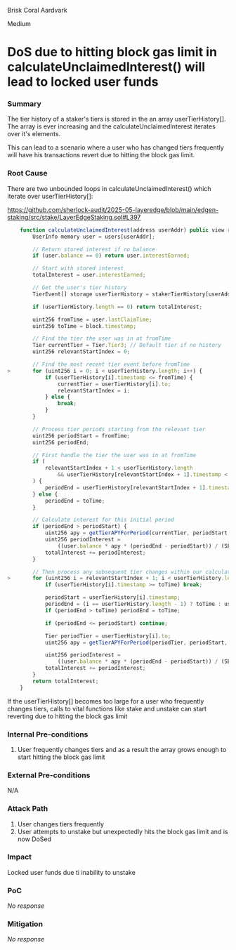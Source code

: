 Brisk Coral Aardvark

Medium

# DoS due to hitting block gas limit in calculateUnclaimedInterest() will lead to locked user funds

### Summary

The tier history of a staker's tiers is stored in the an array userTierHistory[]. The array is ever increasing and the calculateUnclaimedInterest iterates over it's elements.

This can lead to a scenario where a user who has changed tiers frequently will have his transactions revert due to hitting the block gas limit.

### Root Cause

There are two unbounded loops in calculateUnclaimedInterest() which iterate over userTierHistory[]:

https://github.com/sherlock-audit/2025-05-layeredge/blob/main/edgen-staking/src/stake/LayerEdgeStaking.sol#L397
```js
    function calculateUnclaimedInterest(address userAddr) public view returns (uint256 totalInterest) {
        UserInfo memory user = users[userAddr];

        // Return stored interest if no balance
        if (user.balance == 0) return user.interestEarned;

        // Start with stored interest
        totalInterest = user.interestEarned;

        // Get the user's tier history
        TierEvent[] storage userTierHistory = stakerTierHistory[userAddr];

        if (userTierHistory.length == 0) return totalInterest;

        uint256 fromTime = user.lastClaimTime;
        uint256 toTime = block.timestamp;

        // Find the tier the user was in at fromTime
        Tier currentTier = Tier.Tier3; // Default tier if no history
        uint256 relevantStartIndex = 0;

        // Find the most recent tier event before fromTime
>       for (uint256 i = 0; i < userTierHistory.length; i++) {
            if (userTierHistory[i].timestamp <= fromTime) {
                currentTier = userTierHistory[i].to;
                relevantStartIndex = i;
            } else {
                break;
            }
        }

        // Process tier periods starting from the relevant tier
        uint256 periodStart = fromTime;
        uint256 periodEnd;

        // First handle the tier the user was in at fromTime
        if (
            relevantStartIndex + 1 < userTierHistory.length
                && userTierHistory[relevantStartIndex + 1].timestamp < toTime
        ) {
            periodEnd = userTierHistory[relevantStartIndex + 1].timestamp;
        } else {
            periodEnd = toTime;
        }

        // Calculate interest for this initial period
        if (periodEnd > periodStart) {
            uint256 apy = getTierAPYForPeriod(currentTier, periodStart, periodEnd);
            uint256 periodInterest =
                ((user.balance * apy * (periodEnd - periodStart)) / (SECONDS_IN_YEAR * PRECISION)) / 100;
            totalInterest += periodInterest;
        }

        // Then process any subsequent tier changes within our calculation window
>       for (uint256 i = relevantStartIndex + 1; i < userTierHistory.length; i++) {
            if (userTierHistory[i].timestamp >= toTime) break;

            periodStart = userTierHistory[i].timestamp;
            periodEnd = (i == userTierHistory.length - 1) ? toTime : userTierHistory[i + 1].timestamp;
            if (periodEnd > toTime) periodEnd = toTime;

            if (periodEnd <= periodStart) continue;

            Tier periodTier = userTierHistory[i].to;
            uint256 apy = getTierAPYForPeriod(periodTier, periodStart, periodEnd);

            uint256 periodInterest =
                ((user.balance * apy * (periodEnd - periodStart)) / (SECONDS_IN_YEAR * PRECISION)) / 100;
            totalInterest += periodInterest;
        }
        return totalInterest;
    }
```

If the userTierHistory[] becomes too large for a user who frequently changes tiers, calls to vital functions like stake and unstake can start reverting due to hitting the block gas limit

### Internal Pre-conditions

1. User frequently changes tiers and as a result the array grows enough to start hitting the block gas limit

### External Pre-conditions

N/A

### Attack Path

1. User changes tiers frequently
2. User attempts to unstake but unexpectedly hits the block gas limit and is now DoSed

### Impact

Locked user funds due ti inability to unstake

### PoC

_No response_

### Mitigation

_No response_